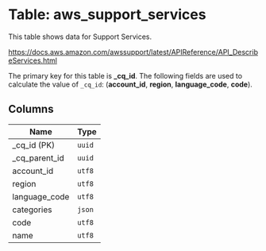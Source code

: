 # Table: aws_support_services

This table shows data for Support Services.

https://docs.aws.amazon.com/awssupport/latest/APIReference/API_DescribeServices.html

The primary key for this table is **_cq_id**.
The following fields are used to calculate the value of `_cq_id`: (**account_id**, **region**, **language_code**, **code**).

## Columns

| Name          | Type          |
| ------------- | ------------- |
|_cq_id (PK)|`uuid`|
|_cq_parent_id|`uuid`|
|account_id|`utf8`|
|region|`utf8`|
|language_code|`utf8`|
|categories|`json`|
|code|`utf8`|
|name|`utf8`|